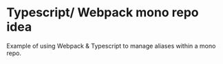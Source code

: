 # Typescript/ Webpack mono repo idea

Example of using Webpack & Typescript to manage aliases within a mono repo. 

